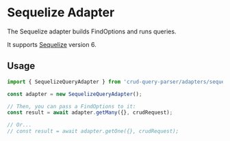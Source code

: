 # Sequelize Adapter

The Sequelize adapter builds FindOptions and runs queries.

It supports [Sequelize](https://www.npmjs.com/package/sequelize) version 6.

## Usage

```ts
import { SequelizeQueryAdapter } from 'crud-query-parser/adapters/sequelize';

const adapter = new SequelizeQueryAdapter();

// Then, you can pass a FindOptions to it:
const result = await adapter.getMany({}, crudRequest);

// Or...
// const result = await adapter.getOne({}, crudRequest);
```
